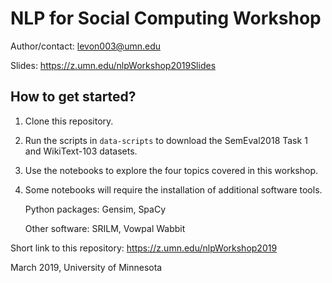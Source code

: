 NLP for Social Computing Workshop
===

Author/contact: levon003@umn.edu

Slides: https://z.umn.edu/nlpWorkshop2019Slides

## How to get started?

1. Clone this repository.

2. Run the scripts in `data-scripts` to download the SemEval2018 Task 1 and WikiText-103 datasets.

3. Use the notebooks to explore the four topics covered in this workshop.

4. Some notebooks will require the installation of additional software tools.

    Python packages: Gensim, SpaCy
    
    Other software: SRILM, Vowpal Wabbit


Short link to this repository: https://z.umn.edu/nlpWorkshop2019

March 2019, University of Minnesota

